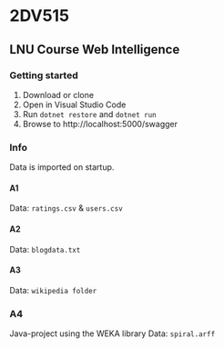 # 2DV515
LNU Course Web Intelligence
---

### Getting started

1. Download or clone
2. Open in Visual Studio Code
3. Run `dotnet restore` and `dotnet run`
4. Browse to http://localhost:5000/swagger

### Info
Data is imported on startup.

#### A1
Data: `ratings.csv` & `users.csv`

#### A2
Data: `blogdata.txt`

#### A3
Data: `wikipedia folder`

### A4
Java-project using the WEKA library
Data: `spiral.arff`